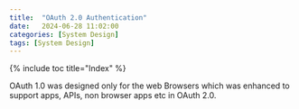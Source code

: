 ```yaml
---
title:  "OAuth 2.0 Authentication"
date:   2024-06-28 11:02:00
categories: [System Design]
tags: [System Design]
---
```

{% include toc title="Index" %}

OAuth 1.0 was designed only for the web Browsers which was enhanced to support apps, APIs, non browser apps etc in OAuth 2.0.

